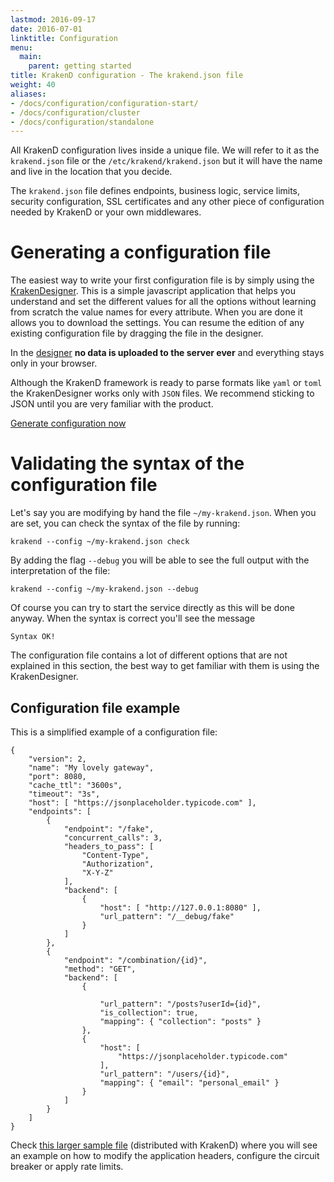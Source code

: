 ```yaml
---
lastmod: 2016-09-17
date: 2016-07-01
linktitle: Configuration
menu:
  main:
    parent: getting started
title: KrakenD configuration - The krakend.json file
weight: 40
aliases:
- /docs/configuration/configuration-start/
- /docs/configuration/cluster
- /docs/configuration/standalone
---
```


All KrakenD configuration lives inside a unique file. We will refer to it as the `krakend.json` file
or the `/etc/krakend/krakend.json` but it will have the name and live in the location that you decide.

The `krakend.json` file defines endpoints, business logic, service limits, security configuration,
SSL certificates and any other piece of configuration needed by KrakenD or your own middlewares.

# Generating a configuration file
The easiest way to write your first configuration file is by simply using the [KrakenDesigner](http://designer.krakend.io/).
This is a simple javascript application that helps you understand
and set the different values for all the options without learning from scratch the value names for
every attribute. When you are done it allows you to download the settings.
You can resume the edition of any existing configuration file by dragging the file in the designer.

In the [designer](http://designer.krakend.io/) **no data is uploaded to the server ever** and everything stays only in your browser.

Although the KrakenD framework is ready to parse formats like `yaml` or `toml` the KrakenDesigner works only
with `JSON` files. We recommend sticking to JSON until you are very familiar with the product.


<a class="btn btn-primary btn-circle" href="http://designer.krakend.io/">Generate configuration now</a>

# Validating the syntax of the configuration file
Let's say you are modifying by hand the file `~/my-krakend.json`. When you are set, you can check the syntax of the file by running:

    krakend --config ~/my-krakend.json check

By adding the flag `--debug` you will be able to see the full output with the interpretation of the file:

    krakend --config ~/my-krakend.json --debug

Of course you can try to start the service directly as this will be done anyway. When the syntax is correct you'll see the message

    Syntax OK!

The configuration file contains a lot of different options that are not explained in this section, the best way to get familiar with them is using the KrakenDesigner.

## Configuration file example
This is a simplified example of a configuration file:

	{
	    "version": 2,
	    "name": "My lovely gateway",
	    "port": 8080,
	    "cache_ttl": "3600s",
	    "timeout": "3s",
	    "host": [ "https://jsonplaceholder.typicode.com" ],
	    "endpoints": [
	        {
	            "endpoint": "/fake",
	            "concurrent_calls": 3,
	            "headers_to_pass": [
	                "Content-Type",
	                "Authorization",
	                "X-Y-Z"
	            ],
	            "backend": [
	                {
	                    "host": [ "http://127.0.0.1:8080" ],
	                    "url_pattern": "/__debug/fake"
	                }
	            ]
	        },
	        {
	            "endpoint": "/combination/{id}",
	            "method": "GET",
	            "backend": [
	                {
	                    
	                    "url_pattern": "/posts?userId={id}",
	                    "is_collection": true,
	                    "mapping": { "collection": "posts" }
	                },
	                {
	                    "host": [
	                        "https://jsonplaceholder.typicode.com"
	                    ],
	                    "url_pattern": "/users/{id}",
	                    "mapping": { "email": "personal_email" }
	                }
	            ]
	        }
	    ]
	}

Check [this larger sample file](https://github.com/devopsfaith/krakend-ce/blob/master/krakend.json) (distributed with KrakenD) where you will see an example on how to modify the application headers, configure the circuit breaker or apply rate limits.